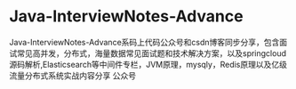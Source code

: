 # Java-InterviewNotes-Advance
Java-InterviewNotes-Advance系码上代码公众号和csdn博客同步分享，包含面试常见高并发，分布式，海量数据常见面试题和技术解决方案，以及springcloud源码解析,Elasticsearch等中间件专栏，JVM原理，mysqly，Redis原理以及亿级流量分布式系统实战内容分享
 公众号
 

